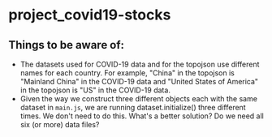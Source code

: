 # project_covid19-stocks

## Things to be aware of:
- The datasets used for COVID-19 data and for the topojson use different names for each country.  For example, "China" in the topojson is "Mainland China" in the COVID-19 data and "United States of America" in the topojson is "US" in the COVID-19 data.
- Given the way we construct three different objects each with the same dataset in `main.js`, we are running dataset.initialize() three different times.  We don't need to do this.  What's a better solution?  Do we need all six (or more) data files?